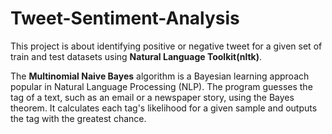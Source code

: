 # Tweet-Sentiment-Analysis
This project is about identifying positive or negative tweet for a given set of train and test datasets using **Natural Language Toolkit(nltk)**.

The **Multinomial Naive Bayes** algorithm is a Bayesian learning approach popular in Natural Language Processing (NLP). The program guesses the tag of a text, such as an email or a newspaper story, using the Bayes theorem. It calculates each tag's likelihood for a given sample and outputs the tag with the greatest chance.
